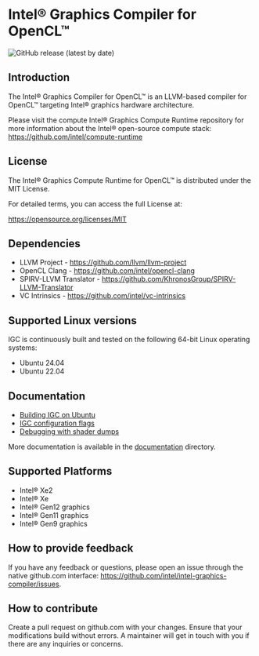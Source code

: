 <!---======================= begin_copyright_notice ============================

Copyright (C) 2019-2024 Intel Corporation

SPDX-License-Identifier: MIT

============================= end_copyright_notice ==========================-->

# Intel&reg; Graphics Compiler for OpenCL&trade;

![GitHub release (latest by date)](https://img.shields.io/github/v/release/intel/intel-graphics-compiler?label=Latest%20release)

## Introduction

The Intel&reg; Graphics Compiler for OpenCL&trade; is an LLVM-based compiler for
OpenCL&trade; targeting Intel&reg; graphics hardware architecture.

Please visit the compute Intel&reg; Graphics Compute Runtime repository for more information about the Intel&reg; open-source compute stack: https://github.com/intel/compute-runtime


## License

The Intel&reg; Graphics Compute Runtime for OpenCL&trade; is distributed under the MIT License.

For detailed terms, you can access the full License at:

https://opensource.org/licenses/MIT


## Dependencies

* LLVM Project -  https://github.com/llvm/llvm-project
* OpenCL Clang - https://github.com/intel/opencl-clang
* SPIRV-LLVM Translator - https://github.com/KhronosGroup/SPIRV-LLVM-Translator
* VC Intrinsics - https://github.com/intel/vc-intrinsics


## Supported Linux versions

IGC is continuously built and tested on the following 64-bit Linux operating systems:

* Ubuntu 24.04
* Ubuntu 22.04


## Documentation

* [Building IGC on Ubuntu](./documentation/build_ubuntu.md)
* [IGC configuration flags](./documentation/configuration_flags.md)
* [Debugging with shader dumps](./documentation/shader_dumps_instruction.md)

More documentation is available in the [documentation](./documentation) directory.


## Supported Platforms

* Intel&reg; Xe2
* Intel&reg; Xe
* Intel&reg; Gen12 graphics
* Intel&reg; Gen11 graphics
* Intel&reg; Gen9 graphics


## How to provide feedback

If you have any feedback or questions, please open an issue through the native github.com interface: https://github.com/intel/intel-graphics-compiler/issues.


## How to contribute

Create a pull request on github.com with your changes. Ensure that your modifications build without errors.
A maintainer will get in touch with you if there are any inquiries or concerns.
